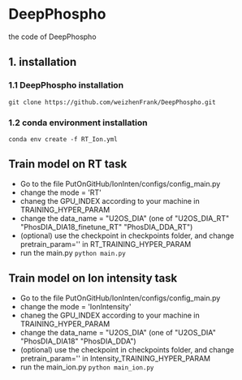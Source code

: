 # DeepPhospho
the code of DeepPhospho

## 1. installation 
### 1.1 DeepPhospho installation
    git clone https://github.com/weizhenFrank/DeepPhospho.git
### 1.2 conda environment installation
    conda env create -f RT_Ion.yml
## Train model on RT task
* Go to the file PutOnGitHub/IonInten/configs/config_main.py 
* change the mode = 'RT'
* chaneg the GPU_INDEX according to your machine in TRAINING_HYPER_PARAM
* change the data_name = "U2OS_DIA" (one of  "U2OS_DIA_RT" "PhosDIA_DIA18_finetune_RT" "PhosDIA_DDA_RT")
* (optional) use the checkpoint in checkpoints folder, and change pretrain_param='<checkpoint path>' in RT_TRAINING_HYPER_PARAM
* run the main.py
`python main.py`
   
## Train model on Ion intensity task
* Go to the file PutOnGitHub/IonInten/configs/config_main.py 
* change the mode = 'IonIntensity'
* chaneg the GPU_INDEX according to your machine in TRAINING_HYPER_PARAM
* change the data_name = "U2OS_DIA" (one of  "U2OS_DIA" "PhosDIA_DIA18"  "PhosDIA_DDA")
* (optional) use the checkpoint in checkpoints folder, and change pretrain_param='<checkpoint path>' in Intensity_TRAINING_HYPER_PARAM
* run the main_ion.py
`python main_ion.py`

